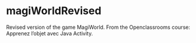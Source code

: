 # magiWorldRevised
Revised version of the game MagiWorld.
From the Openclassrooms course: Apprenez l’objet avec Java Activity.
